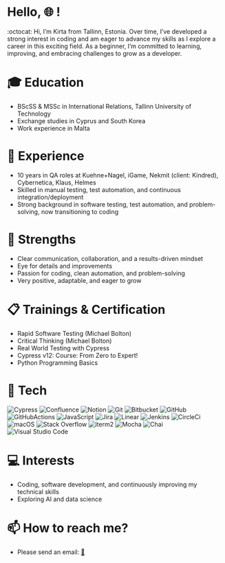 # Hello, :globe_with_meridians: !

:octocat: Hi, I’m Kirta from Tallinn, Estonia. Over time, I’ve developed a strong interest in coding and am eager to advance my skills as I explore a career in this exciting field. As a beginner, I’m committed to learning, improving, and embracing challenges to grow as a developer.

# 🎓 Education

  - BScSS & MSSc in International Relations, Tallinn University of Technology
  - Exchange studies in Cyprus and South Korea
  - Work experience in Malta

# 💼 Experience

 - 10 years in QA roles at Kuehne+Nagel, iGame, Nekmit (client: Kindred), Cybernetica, Klaus, Helmes
 - Skilled in manual testing, test automation, and continuous integration/deployment
 - Strong background in software testing, test automation, and problem-solving, now transitioning to coding

# 🎯 Strengths

- Clear communication, collaboration, and a results-driven mindset
- Eye for details and improvements
- Passion for coding, clean automation, and problem-solving
- Very positive, adaptable, and eager to grow
  
# 📋 Trainings & Certification

- Rapid Software Testing (Michael Bolton)
- Critical Thinking (Michael Bolton)
- Real World Testing with Cypress
- Cypress v12: Course: From Zero to Expert!
- Python Programming Basics

# :rocket: Tech

<p>
<img alt="Cypress" src="https://img.shields.io/badge/cypress-000000?logo=cypress&logoColor=white&style=for-the-badge" />
<img alt="Confluence" src="https://img.shields.io/badge/confluence-172B4D?logo=confluence&logoColor=white&style=for-the-badge" />
<img alt="Notion" src="https://img.shields.io/badge/notion-000000?logo=notion&logoColor=white&style=for-the-badge" />
<img alt="Git" src="https://img.shields.io/badge/git-F05032?logo=Git&logoColor=white&style=for-the-badge" />
<img alt="Bitbucket" src="https://img.shields.io/badge/bitbucket-0052CC?logo=bitbucket&logoColor=white&style=for-the-badge" />
<img alt="GitHub" src="https://img.shields.io/badge/github-181717?logo=github&logoColor=white&style=for-the-badge" />
<img alt="GitHubActions" src="https://img.shields.io/badge/github-actions-2088FF?logo=github-actions&logoColor=white&style=for-the-badge" />
<img alt="JavaScript" src="https://img.shields.io/badge/JavaScript-323330?logo=javascript&logoColor=F7DF1E&style=for-the-badge" />
<img alt="Jira" src="https://img.shields.io/badge/jira-0052CC?logo=jira&logoColor=white&style=for-the-badge" />
<img alt="Linear" src="https://img.shields.io/badge/linear-800080?logo=linear&logoColor=white&style=for-the-badge" />
<img alt="Jenkins" src="https://img.shields.io/badge/jenkins-181717?logo=jenkins&logoColor=white&style=for-the-badge" />
<img alt="CircleCi" src="https://img.shields.io/badge/circleci-181717?logo=circleci&logoColor=white&style=for-the-badge" />
<img alt="macOS" src="https://img.shields.io/badge/macos-FFFF00?logo=macos&logoColor=black&style=for-the-badge" />
<img alt="Stack Overflow" src="https://img.shields.io/badge/Stack_Overflow-F58025?logo=stack-overflow&logoColor=white&style=for-the-badge" />
<img alt="iterm2" src="https://img.shields.io/badge/iterm2-000000?logo=iterm2&logoColor=white&style=for-the-badge" />
<img alt="Mocha" src="https://img.shields.io/badge/mocha-8D6748?logo=mocha&logoColor=white&style=for-the-badge" />
<img alt="Chai" src="https://img.shields.io/badge/chai-A30701?logo=chai&logoColor=white&style=for-the-badge" />
<img alt="Visual Studio Code" src="https://img.shields.io/badge/Visual_Studio_Code-007ACC?logo=visual-studio-code&logoColor=white&style=for-the-badge" /> 
</p>

# 💻 Interests

- Coding, software development, and continuously improving my technical skills
- Exploring AI and data science

# :mailbox: How to reach me?

- Please send an email: <a href="mailto:kirtalindakarits@icloud.com">:email:</a>
